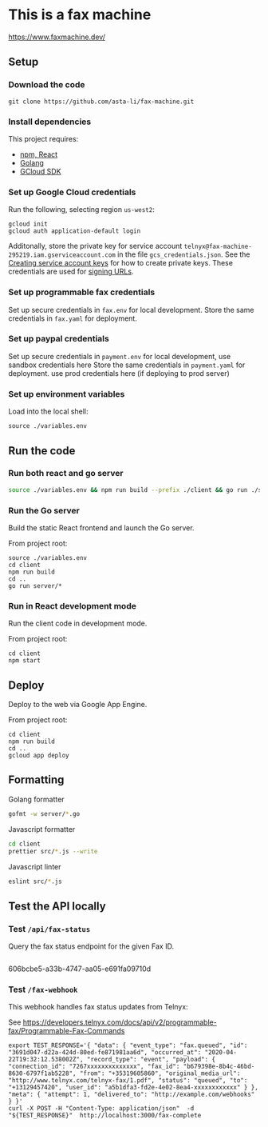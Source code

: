 # This is a fax machine

https://www.faxmachine.dev/

## Setup

### Download the code

```
git clone https://github.com/asta-li/fax-machine.git
```

### Install dependencies

This project requires:
- [npm, React](https://nodejs.org/en/)
- [Golang](https://golang.org/doc/install)
- [GCloud SDK](https://cloud.google.com/sdk/docs/install)

### Set up Google Cloud credentials

Run the following, selecting region `us-west2`:
```
gcloud init
gcloud auth application-default login
```

Additonally, store the private key for service account `telnyx@fax-machine-295219.iam.gserviceaccount.com`
in the file `gcs_credentials.json`.
See the [Creating service account keys](https://cloud.google.com/iam/docs/creating-managing-service-account-keys#creating_service_account_keys) for how to create private keys.
These credentials are used for [signing URLs](https://cloud.google.com/storage/docs/access-control/signing-urls-manually).

### Set up programmable fax credentials

Set up secure credentials in `fax.env` for local development.
Store the same credentials in `fax.yaml` for deployment.

### Set up paypal credentials

Set up secure credentials in `payment.env` for local development, use sandbox credentials here
Store the same credentials in `payment.yaml` for deployment. use prod credentials here (if deploying to prod server)


### Set up environment variables

Load into the local shell:
```
source ./variables.env
```

## Run the code

### Run both react and go server
```bash
source ./variables.env && npm run build --prefix ./client && go run ./server
```

### Run the Go server

Build the static React frontend and launch the Go server.

From project root:
```
source ./variables.env
cd client
npm run build
cd ..
go run server/*
```

### Run in React development mode

Run the client code in development mode.

From project root:
```
cd client
npm start
```

## Deploy

Deploy to the web via Google App Engine.

From project root:
```
cd client
npm run build
cd ..
gcloud app deploy
```

## Formatting

Golang formatter
```bash
gofmt -w server/*.go
```

Javascript formatter
```bash
cd client
prettier src/*.js --write
```

Javascript linter
```bash
eslint src/*.js
```

## Test the API locally

### Test `/api/fax-status`

Query the fax status endpoint for the given Fax ID.
```curl -X GET http://localhost:3000/api/fax-status?id=${FAX_ID}

```

606bcbe5-a33b-4747-aa05-e691fa09710d
### Test `/fax-webhook`

This webhook handles fax status updates from Telnyx:

See https://developers.telnyx.com/docs/api/v2/programmable-fax/Programmable-Fax-Commands
```
export TEST_RESPONSE='{ "data": { "event_type": "fax.queued", "id": "3691d047-d22a-424d-80ed-fe871981aa6d", "occurred_at": "2020-04-22T19:32:12.538002Z", "record_type": "event", "payload": { "connection_id": "7267xxxxxxxxxxxxxx", "fax_id": "b679398e-8b4c-46bd-8630-6797f1ab5228", "from": "+35319605860", "original_media_url": "http://www.telnyx.com/telnyx-fax/1.pdf", "status": "queued", "to": "+13129457420", "user_id": "a5b1dfa3-fd2e-4e02-8ea4-xxxxxxxxxxxx" } }, "meta": { "attempt": 1, "delivered_to": "http://example.com/webhooks" } }'
curl -X POST -H "Content-Type: application/json"  -d "${TEST_RESPONSE}"  http://localhost:3000/fax-complete
```
